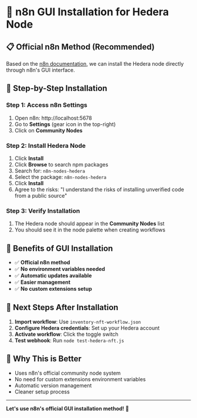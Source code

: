 # 🎯 n8n GUI Installation for Hedera Node

## 📋 **Official n8n Method (Recommended)**

Based on the [n8n documentation](https://docs.n8n.io/integrations/community-nodes/installation/gui-install/), we can install the Hedera node directly through n8n's GUI interface.

## 🔧 **Step-by-Step Installation**

### **Step 1: Access n8n Settings**
1. Open n8n: http://localhost:5678
2. Go to **Settings** (gear icon in the top-right)
3. Click on **Community Nodes**

### **Step 2: Install Hedera Node**
1. Click **Install**
2. Click **Browse** to search npm packages
3. Search for: `n8n-nodes-hedera`
4. Select the package: `n8n-nodes-hedera`
5. Click **Install**
6. Agree to the risks: "I understand the risks of installing unverified code from a public source"

### **Step 3: Verify Installation**
1. The Hedera node should appear in the **Community Nodes** list
2. You should see it in the node palette when creating workflows

## 🎯 **Benefits of GUI Installation**
- ✅ **Official n8n method**
- ✅ **No environment variables needed**
- ✅ **Automatic updates available**
- ✅ **Easier management**
- ✅ **No custom extensions setup**

## 🔄 **Next Steps After Installation**
1. **Import workflow**: Use `inventory-nft-workflow.json`
2. **Configure Hedera credentials**: Set up your Hedera account
3. **Activate workflow**: Click the toggle switch
4. **Test webhook**: Run `node test-hedera-nft.js`

## 🚀 **Why This is Better**
- Uses n8n's official community node system
- No need for custom extensions environment variables
- Automatic version management
- Cleaner setup process

---
**Let's use n8n's official GUI installation method!** 🎯 